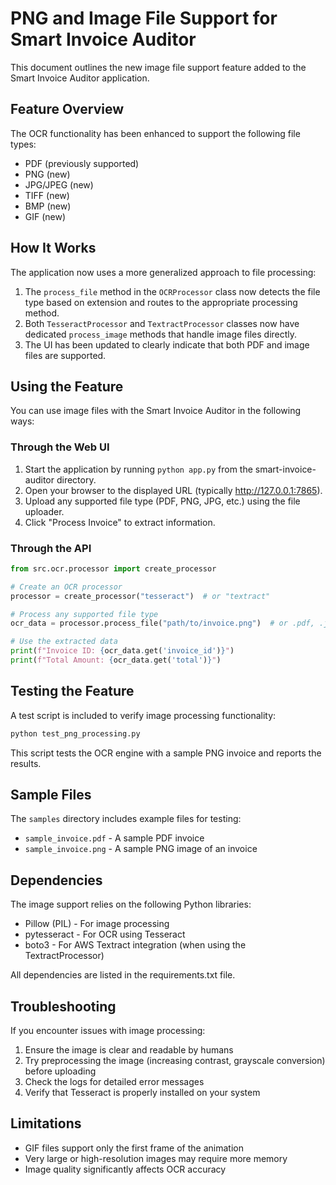 # PNG and Image File Support for Smart Invoice Auditor

This document outlines the new image file support feature added to the Smart Invoice Auditor application.

## Feature Overview

The OCR functionality has been enhanced to support the following file types:
- PDF (previously supported)
- PNG (new)
- JPG/JPEG (new)
- TIFF (new)
- BMP (new)
- GIF (new)

## How It Works

The application now uses a more generalized approach to file processing:

1. The `process_file` method in the `OCRProcessor` class now detects the file type based on extension and routes to the appropriate processing method.
2. Both `TesseractProcessor` and `TextractProcessor` classes now have dedicated `process_image` methods that handle image files directly.
3. The UI has been updated to clearly indicate that both PDF and image files are supported.

## Using the Feature

You can use image files with the Smart Invoice Auditor in the following ways:

### Through the Web UI

1. Start the application by running `python app.py` from the smart-invoice-auditor directory.
2. Open your browser to the displayed URL (typically http://127.0.0.1:7865).
3. Upload any supported file type (PDF, PNG, JPG, etc.) using the file uploader.
4. Click "Process Invoice" to extract information.

### Through the API

```python
from src.ocr.processor import create_processor

# Create an OCR processor
processor = create_processor("tesseract")  # or "textract"

# Process any supported file type
ocr_data = processor.process_file("path/to/invoice.png")  # or .pdf, .jpg, etc.

# Use the extracted data
print(f"Invoice ID: {ocr_data.get('invoice_id')}")
print(f"Total Amount: {ocr_data.get('total')}")
```

## Testing the Feature

A test script is included to verify image processing functionality:

```bash
python test_png_processing.py
```

This script tests the OCR engine with a sample PNG invoice and reports the results.

## Sample Files

The `samples` directory includes example files for testing:
- `sample_invoice.pdf` - A sample PDF invoice
- `sample_invoice.png` - A sample PNG image of an invoice

## Dependencies

The image support relies on the following Python libraries:
- Pillow (PIL) - For image processing
- pytesseract - For OCR using Tesseract
- boto3 - For AWS Textract integration (when using the TextractProcessor)

All dependencies are listed in the requirements.txt file.

## Troubleshooting

If you encounter issues with image processing:

1. Ensure the image is clear and readable by humans
2. Try preprocessing the image (increasing contrast, grayscale conversion) before uploading
3. Check the logs for detailed error messages
4. Verify that Tesseract is properly installed on your system

## Limitations

- GIF files support only the first frame of the animation
- Very large or high-resolution images may require more memory
- Image quality significantly affects OCR accuracy 